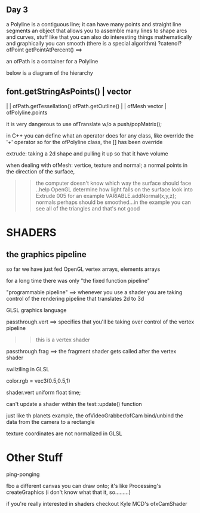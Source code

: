 ## Day 3

a Polyline is a contiguous line; it can have many points and straight line segments
	an object that allows you to assemble many lines to shape arcs and curves, stuff like that
	you can also do interesting things mathematically and graphically
		you can smooth (there is a special algorithm) ?catenol? 
		ofPoint getPointAtPercent() ==> 

an ofPath is a container for a Polyline

below is a diagram of the hierarchy

font.getStringAsPoints()
	|
    vector<ofPath>
-------------------------------
|			      |
ofPath.getTessellation()      ofPath.getOutline()
|			      |
ofMesh                        vector<ofPolyline>
			      |
                              ofPolyline.points

it is very dangerous to use ofTranslate w/o a push/popMatrix();

in C++ you can define what an operator does for any class, like override the '+' operator
so for the ofPolyline class, the [] has been override

extrude: taking a 2d shape and pulling it up so that it have volume

when dealing with ofMesh: vertice, texture and normal; a normal points in the direction of the surface,
>>the computer doesn't know which way the surface should face
..help OpenGL determine how light falls on the surface
look into Extrude 005 for an example
	VARIABLE.addNormal(x,y,z);
normals perhaps should be smoothed...in the example you can see all of the triangles and that's not good

SHADERS
=======

the graphics pipeline
--------------------

so far we have just fed OpenGL vertex arrays, elements arrays

for a long time there was only "the fixed function pipeline"

"programmable pipeline" ==> whenever you use a shader you are taking control of the rendering pipeline that translates 2d to 3d

GLSL graphics language

passthrough.vert ==> specifies that you'll be taking over control of the vertex pipeline
  >>this is a vertex shader

passthrough.frag ==> the fragment shader gets called after the vertex shader

swilziling in GLSL

color.rgb = vec3(0.5,0.5,1)

shader.vert
uniform float time;

can't update a shader within the test::update() function

just like th planets example, the ofVideoGrabber/ofCam bind/unbind the data from the camera to a rectangle

texture coordinates are not normalized in GLSL


Other Stuff
==========
ping-ponging

fbo a different canvas you can draw onto; it's like Processing's createGraphics (i don't know what that it, so………)
>>

if you're really interested in shaders checkout Kyle MCD's ofxCamShader

